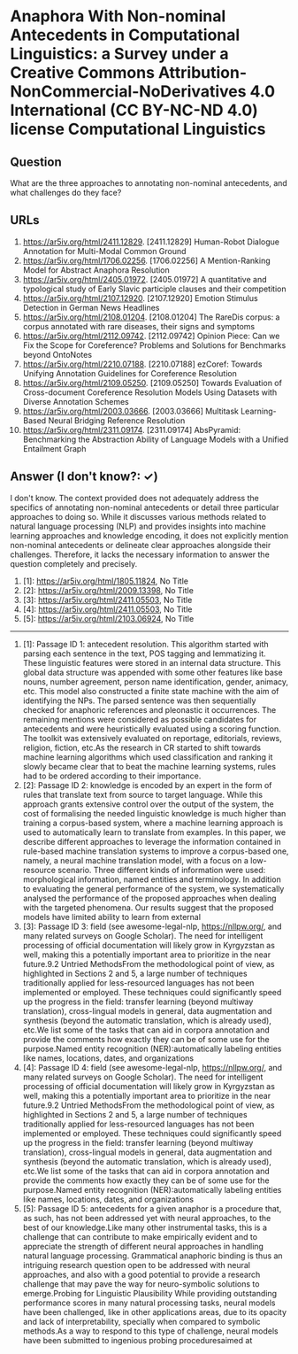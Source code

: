 # Anaphora With Non-nominal Antecedents in Computational Linguistics: a Survey under a Creative Commons Attribution-NonCommercial-NoDerivatives 4.0 International (CC BY-NC-ND 4.0) license Computational Linguistics

## Question

What are the three approaches to annotating non-nominal antecedents, and what challenges do they face?

## URLs

1. https://ar5iv.org/html/2411.12829. [2411.12829] Human-Robot Dialogue Annotation for Multi-Modal Common Ground
2. https://ar5iv.org/html/1706.02256. [1706.02256] A Mention-Ranking Model for Abstract Anaphora Resolution
3. https://ar5iv.org/html/2405.01972. [2405.01972] A quantitative and typological study of Early Slavic participle clauses and their competition
4. https://ar5iv.org/html/2107.12920. [2107.12920] Emotion Stimulus Detection in German News Headlines
5. https://ar5iv.org/html/2108.01204. [2108.01204] The RareDis corpus: a corpus annotated with rare diseases, their signs and symptoms
6. https://ar5iv.org/html/2112.09742. [2112.09742] Opinion Piece: Can we Fix the Scope for Coreference? Problems and Solutions for Benchmarks beyond OntoNotes
7. https://ar5iv.org/html/2210.07188. [2210.07188] ezCoref: Towards Unifying Annotation Guidelines for Coreference Resolution
8. https://ar5iv.org/html/2109.05250. [2109.05250] Towards Evaluation of Cross-document Coreference Resolution Models Using Datasets with Diverse Annotation Schemes
9. https://ar5iv.org/html/2003.03666. [2003.03666] Multitask Learning-Based Neural Bridging Reference Resolution
10. https://ar5iv.org/html/2311.09174. [2311.09174] AbsPyramid: Benchmarking the Abstraction Ability of Language Models with a Unified Entailment Graph

## Answer (I don't know?: ✓)

I don't know. The context provided does not adequately address the specifics of annotating non-nominal antecedents or detail three particular approaches to doing so. While it discusses various methods related to natural language processing (NLP) and provides insights into machine learning approaches and knowledge encoding, it does not explicitly mention non-nominal antecedents or delineate clear approaches alongside their challenges. Therefore, it lacks the necessary information to answer the question completely and precisely.

1. [1]:  https://ar5iv.org/html/1805.11824, No Title
2. [2]:  https://ar5iv.org/html/2009.13398, No Title
3. [3]:  https://ar5iv.org/html/2411.05503, No Title
4. [4]:  https://ar5iv.org/html/2411.05503, No Title
5. [5]:  https://ar5iv.org/html/2103.06924, No Title
---
1. [1]:  Passage ID 1: antecedent resolution. This algorithm started with parsing each sentence in the text, POS tagging and lemmatizing it. These linguistic features were stored in an internal data structure. This global data structure was appended with some other features like base nouns, number agreement, person name identification, gender, animacy, etc. This model also constructed a finite state machine with the aim of identifying the NPs. The parsed sentence was then sequentially checked for anaphoric references and pleonastic it occurrences. The remaining mentions were considered as possible candidates for antecedents and were heuristically evaluated using a scoring function. The toolkit was extensively evaluated on reportage, editorials, reviews, religion, fiction, etc.As the research in CR started to shift towards machine learning algorithms which used classification and ranking it slowly became clear that to beat the machine learning systems, rules had to be ordered according to their importance.
2. [2]:  Passage ID 2: knowledge is encoded by an expert in the form of rules that translate text from source to target language. While this approach grants extensive control over the output of the system, the cost of formalising the needed linguistic knowledge is much higher than training a corpus-based system, where a machine learning approach is used to automatically learn to translate from examples. In this paper, we describe different approaches to leverage the information contained in rule-based machine translation systems to improve a corpus-based one, namely, a neural machine translation model, with a focus on a low-resource scenario. Three different kinds of information were used: morphological information, named entities and terminology. In addition to evaluating the general performance of the system, we systematically analysed the performance of the proposed approaches when dealing with the targeted phenomena. Our results suggest that the proposed models have limited ability to learn from external
3. [3]:  Passage ID 3: field (see awesome-legal-nlp, https://nllpw.org/, and many related surveys on Google Scholar). The need for intelligent processing of official documentation will likely grow in Kyrgyzstan as well, making this a potentially important area to prioritize in the near future.9.2 Untried MethodsFrom the methodological point of view, as highlighted in Sections 2 and 5, a large number of techniques traditionally applied for less-resourced languages has not been implemented or employed. These techniques could significantly speed up the progress in the field: transfer learning (beyond multiway translation), cross-lingual models in general, data augmentation and synthesis (beyond the automatic translation, which is already used), etc.We list some of the tasks that can aid in corpora annotation and provide the comments how exactly they can be of some use for the purpose.Named entity recognition (NER):automatically labeling entities like names, locations, dates, and organizations
4. [4]:  Passage ID 4: field (see awesome-legal-nlp, https://nllpw.org/, and many related surveys on Google Scholar). The need for intelligent processing of official documentation will likely grow in Kyrgyzstan as well, making this a potentially important area to prioritize in the near future.9.2 Untried MethodsFrom the methodological point of view, as highlighted in Sections 2 and 5, a large number of techniques traditionally applied for less-resourced languages has not been implemented or employed. These techniques could significantly speed up the progress in the field: transfer learning (beyond multiway translation), cross-lingual models in general, data augmentation and synthesis (beyond the automatic translation, which is already used), etc.We list some of the tasks that can aid in corpora annotation and provide the comments how exactly they can be of some use for the purpose.Named entity recognition (NER):automatically labeling entities like names, locations, dates, and organizations
5. [5]:  Passage ID 5: antecedents for a given anaphor is a procedure that, as such, has not been addressed yet with neural approaches, to the best of our knowledge.Like many other instrumental tasks, this is a challenge that can contribute to make empirically evident and to appreciate the strength of different neural approaches in handling natural language processing. Grammatical anaphoric binding is thus an intriguing research question open to be addressed with neural approaches, and also with a good potential to provide a research challenge that may pave the way for neuro-symbolic solutions to emerge.Probing for Linguistic Plausibility While providing outstanding performance scores in many natural processing tasks, neural models have been challenged, like in other applications areas, due to its opacity and lack of interpretability, specially when compared to symbolic methods.As a way to respond to this type of challenge, neural models have been submitted to ingenious probing proceduresaimed at